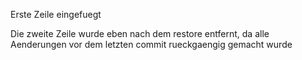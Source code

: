 Erste Zeile eingefuegt

Die zweite Zeile wurde eben nach dem restore entfernt, da alle Aenderungen vor dem letzten commit rueckgaengig gemacht wurde
